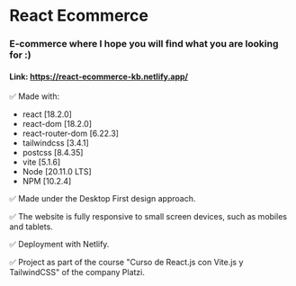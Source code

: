 # React Ecommerce

### E-commerce where I hope you will find what you are looking for :)

#### Link: https://react-ecommerce-kb.netlify.app/

✅ Made with:
- react [18.2.0]
- react-dom [18.2.0]
- react-router-dom [6.22.3]
- tailwindcss [3.4.1]
- postcss [8.4.35]
- vite [5.1.6]
- Node [20.11.0 LTS]
- NPM [10.2.4]

✅ Made under the Desktop First design approach.

✅ The website is fully responsive to small screen devices, such as mobiles and tablets.

✅ Deployment with Netlify.

✅ Project as part of the course "Curso de React.js con Vite.js y TailwindCSS" of the company Platzi.

